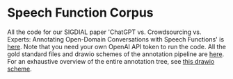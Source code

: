 # Speech Function Corpus

All the code for our SIGDIAL paper 'ChatGPT vs. Crowdsourcing vs. Experts: Annotating Open-Domain
Conversations with Speech Functions' is [here](https://github.com/deeppavlov/sf_corpus/blob/main/sf_corpus_chatgpt_annotation/SF_annotation_ChatGPT.ipynb). Note that you need your own OpenAI API token to run the code. All the gold standard files and drawio schemes of the annotation pipeline are [here](https://github.com/deeppavlov/sf_corpus/tree/main/sf_corpus_chatgpt_annotation/files). For an exhaustive overview of the entire annotation tree, see [this drawio scheme](https://drive.google.com/file/d/1ff9OrRG3ZWyJIJlQIywNmK37yxbfUqfG/view?usp=sharing).
